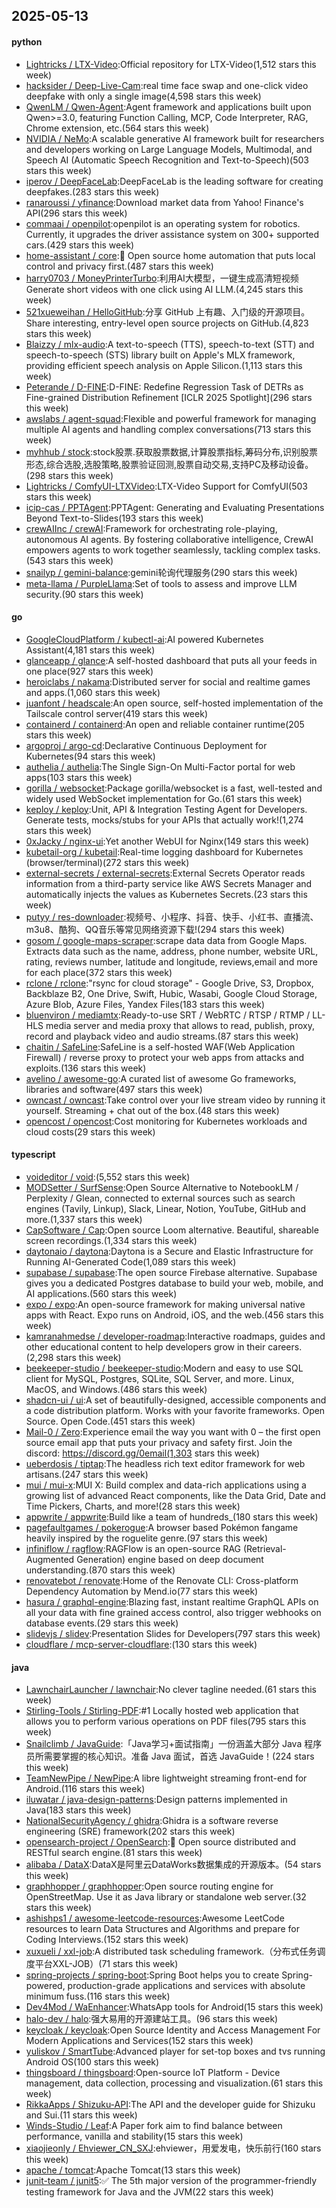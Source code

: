 ## 2025-05-13

#### python
* [Lightricks / LTX-Video](https://github.com/Lightricks/LTX-Video):Official repository for LTX-Video(1,512 stars this week)
* [hacksider / Deep-Live-Cam](https://github.com/hacksider/Deep-Live-Cam):real time face swap and one-click video deepfake with only a single image(4,598 stars this week)
* [QwenLM / Qwen-Agent](https://github.com/QwenLM/Qwen-Agent):Agent framework and applications built upon Qwen>=3.0, featuring Function Calling, MCP, Code Interpreter, RAG, Chrome extension, etc.(564 stars this week)
* [NVIDIA / NeMo](https://github.com/NVIDIA/NeMo):A scalable generative AI framework built for researchers and developers working on Large Language Models, Multimodal, and Speech AI (Automatic Speech Recognition and Text-to-Speech)(503 stars this week)
* [iperov / DeepFaceLab](https://github.com/iperov/DeepFaceLab):DeepFaceLab is the leading software for creating deepfakes.(283 stars this week)
* [ranaroussi / yfinance](https://github.com/ranaroussi/yfinance):Download market data from Yahoo! Finance's API(296 stars this week)
* [commaai / openpilot](https://github.com/commaai/openpilot):openpilot is an operating system for robotics. Currently, it upgrades the driver assistance system on 300+ supported cars.(429 stars this week)
* [home-assistant / core](https://github.com/home-assistant/core):🏡 Open source home automation that puts local control and privacy first.(487 stars this week)
* [harry0703 / MoneyPrinterTurbo](https://github.com/harry0703/MoneyPrinterTurbo):利用AI大模型，一键生成高清短视频 Generate short videos with one click using AI LLM.(4,245 stars this week)
* [521xueweihan / HelloGitHub](https://github.com/521xueweihan/HelloGitHub):分享 GitHub 上有趣、入门级的开源项目。Share interesting, entry-level open source projects on GitHub.(4,823 stars this week)
* [Blaizzy / mlx-audio](https://github.com/Blaizzy/mlx-audio):A text-to-speech (TTS), speech-to-text (STT) and speech-to-speech (STS) library built on Apple's MLX framework, providing efficient speech analysis on Apple Silicon.(1,113 stars this week)
* [Peterande / D-FINE](https://github.com/Peterande/D-FINE):D-FINE: Redefine Regression Task of DETRs as Fine-grained Distribution Refinement [ICLR 2025 Spotlight](296 stars this week)
* [awslabs / agent-squad](https://github.com/awslabs/agent-squad):Flexible and powerful framework for managing multiple AI agents and handling complex conversations(713 stars this week)
* [myhhub / stock](https://github.com/myhhub/stock):stock股票.获取股票数据,计算股票指标,筹码分布,识别股票形态,综合选股,选股策略,股票验证回测,股票自动交易,支持PC及移动设备。(298 stars this week)
* [Lightricks / ComfyUI-LTXVideo](https://github.com/Lightricks/ComfyUI-LTXVideo):LTX-Video Support for ComfyUI(503 stars this week)
* [icip-cas / PPTAgent](https://github.com/icip-cas/PPTAgent):PPTAgent: Generating and Evaluating Presentations Beyond Text-to-Slides(193 stars this week)
* [crewAIInc / crewAI](https://github.com/crewAIInc/crewAI):Framework for orchestrating role-playing, autonomous AI agents. By fostering collaborative intelligence, CrewAI empowers agents to work together seamlessly, tackling complex tasks.(543 stars this week)
* [snailyp / gemini-balance](https://github.com/snailyp/gemini-balance):gemini轮询代理服务(290 stars this week)
* [meta-llama / PurpleLlama](https://github.com/meta-llama/PurpleLlama):Set of tools to assess and improve LLM security.(90 stars this week)

#### go
* [GoogleCloudPlatform / kubectl-ai](https://github.com/GoogleCloudPlatform/kubectl-ai):AI powered Kubernetes Assistant(4,181 stars this week)
* [glanceapp / glance](https://github.com/glanceapp/glance):A self-hosted dashboard that puts all your feeds in one place(927 stars this week)
* [heroiclabs / nakama](https://github.com/heroiclabs/nakama):Distributed server for social and realtime games and apps.(1,060 stars this week)
* [juanfont / headscale](https://github.com/juanfont/headscale):An open source, self-hosted implementation of the Tailscale control server(419 stars this week)
* [containerd / containerd](https://github.com/containerd/containerd):An open and reliable container runtime(205 stars this week)
* [argoproj / argo-cd](https://github.com/argoproj/argo-cd):Declarative Continuous Deployment for Kubernetes(94 stars this week)
* [authelia / authelia](https://github.com/authelia/authelia):The Single Sign-On Multi-Factor portal for web apps(103 stars this week)
* [gorilla / websocket](https://github.com/gorilla/websocket):Package gorilla/websocket is a fast, well-tested and widely used WebSocket implementation for Go.(61 stars this week)
* [keploy / keploy](https://github.com/keploy/keploy):Unit, API & Integration Testing Agent for Developers. Generate tests, mocks/stubs for your APIs that actually work!(1,274 stars this week)
* [0xJacky / nginx-ui](https://github.com/0xJacky/nginx-ui):Yet another WebUI for Nginx(149 stars this week)
* [kubetail-org / kubetail](https://github.com/kubetail-org/kubetail):Real-time logging dashboard for Kubernetes (browser/terminal)(272 stars this week)
* [external-secrets / external-secrets](https://github.com/external-secrets/external-secrets):External Secrets Operator reads information from a third-party service like AWS Secrets Manager and automatically injects the values as Kubernetes Secrets.(23 stars this week)
* [putyy / res-downloader](https://github.com/putyy/res-downloader):视频号、小程序、抖音、快手、小红书、直播流、m3u8、酷狗、QQ音乐等常见网络资源下载!(294 stars this week)
* [gosom / google-maps-scraper](https://github.com/gosom/google-maps-scraper):scrape data data from Google Maps. Extracts data such as the name, address, phone number, website URL, rating, reviews number, latitude and longitude, reviews,email and more for each place(372 stars this week)
* [rclone / rclone](https://github.com/rclone/rclone):"rsync for cloud storage" - Google Drive, S3, Dropbox, Backblaze B2, One Drive, Swift, Hubic, Wasabi, Google Cloud Storage, Azure Blob, Azure Files, Yandex Files(183 stars this week)
* [bluenviron / mediamtx](https://github.com/bluenviron/mediamtx):Ready-to-use SRT / WebRTC / RTSP / RTMP / LL-HLS media server and media proxy that allows to read, publish, proxy, record and playback video and audio streams.(87 stars this week)
* [chaitin / SafeLine](https://github.com/chaitin/SafeLine):SafeLine is a self-hosted WAF(Web Application Firewall) / reverse proxy to protect your web apps from attacks and exploits.(136 stars this week)
* [avelino / awesome-go](https://github.com/avelino/awesome-go):A curated list of awesome Go frameworks, libraries and software(497 stars this week)
* [owncast / owncast](https://github.com/owncast/owncast):Take control over your live stream video by running it yourself. Streaming + chat out of the box.(48 stars this week)
* [opencost / opencost](https://github.com/opencost/opencost):Cost monitoring for Kubernetes workloads and cloud costs(29 stars this week)

#### typescript
* [voideditor / void](https://github.com/voideditor/void):(5,552 stars this week)
* [MODSetter / SurfSense](https://github.com/MODSetter/SurfSense):Open Source Alternative to NotebookLM / Perplexity / Glean, connected to external sources such as search engines (Tavily, Linkup), Slack, Linear, Notion, YouTube, GitHub and more.(1,337 stars this week)
* [CapSoftware / Cap](https://github.com/CapSoftware/Cap):Open source Loom alternative. Beautiful, shareable screen recordings.(1,334 stars this week)
* [daytonaio / daytona](https://github.com/daytonaio/daytona):Daytona is a Secure and Elastic Infrastructure for Running AI-Generated Code(1,089 stars this week)
* [supabase / supabase](https://github.com/supabase/supabase):The open source Firebase alternative. Supabase gives you a dedicated Postgres database to build your web, mobile, and AI applications.(560 stars this week)
* [expo / expo](https://github.com/expo/expo):An open-source framework for making universal native apps with React. Expo runs on Android, iOS, and the web.(456 stars this week)
* [kamranahmedse / developer-roadmap](https://github.com/kamranahmedse/developer-roadmap):Interactive roadmaps, guides and other educational content to help developers grow in their careers.(2,298 stars this week)
* [beekeeper-studio / beekeeper-studio](https://github.com/beekeeper-studio/beekeeper-studio):Modern and easy to use SQL client for MySQL, Postgres, SQLite, SQL Server, and more. Linux, MacOS, and Windows.(486 stars this week)
* [shadcn-ui / ui](https://github.com/shadcn-ui/ui):A set of beautifully-designed, accessible components and a code distribution platform. Works with your favorite frameworks. Open Source. Open Code.(451 stars this week)
* [Mail-0 / Zero](https://github.com/Mail-0/Zero):Experience email the way you want with 0 – the first open source email app that puts your privacy and safety first. Join the discord: https://discord.gg/0email(1,303 stars this week)
* [ueberdosis / tiptap](https://github.com/ueberdosis/tiptap):The headless rich text editor framework for web artisans.(247 stars this week)
* [mui / mui-x](https://github.com/mui/mui-x):MUI X: Build complex and data-rich applications using a growing list of advanced React components, like the Data Grid, Date and Time Pickers, Charts, and more!(28 stars this week)
* [appwrite / appwrite](https://github.com/appwrite/appwrite):Build like a team of hundreds_(180 stars this week)
* [pagefaultgames / pokerogue](https://github.com/pagefaultgames/pokerogue):A browser based Pokémon fangame heavily inspired by the roguelite genre.(97 stars this week)
* [infiniflow / ragflow](https://github.com/infiniflow/ragflow):RAGFlow is an open-source RAG (Retrieval-Augmented Generation) engine based on deep document understanding.(870 stars this week)
* [renovatebot / renovate](https://github.com/renovatebot/renovate):Home of the Renovate CLI: Cross-platform Dependency Automation by Mend.io(77 stars this week)
* [hasura / graphql-engine](https://github.com/hasura/graphql-engine):Blazing fast, instant realtime GraphQL APIs on all your data with fine grained access control, also trigger webhooks on database events.(29 stars this week)
* [slidevjs / slidev](https://github.com/slidevjs/slidev):Presentation Slides for Developers(797 stars this week)
* [cloudflare / mcp-server-cloudflare](https://github.com/cloudflare/mcp-server-cloudflare):(130 stars this week)

#### java
* [LawnchairLauncher / lawnchair](https://github.com/LawnchairLauncher/lawnchair):No clever tagline needed.(61 stars this week)
* [Stirling-Tools / Stirling-PDF](https://github.com/Stirling-Tools/Stirling-PDF):#1 Locally hosted web application that allows you to perform various operations on PDF files(795 stars this week)
* [Snailclimb / JavaGuide](https://github.com/Snailclimb/JavaGuide):「Java学习+面试指南」一份涵盖大部分 Java 程序员所需要掌握的核心知识。准备 Java 面试，首选 JavaGuide！(224 stars this week)
* [TeamNewPipe / NewPipe](https://github.com/TeamNewPipe/NewPipe):A libre lightweight streaming front-end for Android.(116 stars this week)
* [iluwatar / java-design-patterns](https://github.com/iluwatar/java-design-patterns):Design patterns implemented in Java(183 stars this week)
* [NationalSecurityAgency / ghidra](https://github.com/NationalSecurityAgency/ghidra):Ghidra is a software reverse engineering (SRE) framework(202 stars this week)
* [opensearch-project / OpenSearch](https://github.com/opensearch-project/OpenSearch):🔎 Open source distributed and RESTful search engine.(81 stars this week)
* [alibaba / DataX](https://github.com/alibaba/DataX):DataX是阿里云DataWorks数据集成的开源版本。(54 stars this week)
* [graphhopper / graphhopper](https://github.com/graphhopper/graphhopper):Open source routing engine for OpenStreetMap. Use it as Java library or standalone web server.(32 stars this week)
* [ashishps1 / awesome-leetcode-resources](https://github.com/ashishps1/awesome-leetcode-resources):Awesome LeetCode resources to learn Data Structures and Algorithms and prepare for Coding Interviews.(152 stars this week)
* [xuxueli / xxl-job](https://github.com/xuxueli/xxl-job):A distributed task scheduling framework.（分布式任务调度平台XXL-JOB）(71 stars this week)
* [spring-projects / spring-boot](https://github.com/spring-projects/spring-boot):Spring Boot helps you to create Spring-powered, production-grade applications and services with absolute minimum fuss.(116 stars this week)
* [Dev4Mod / WaEnhancer](https://github.com/Dev4Mod/WaEnhancer):WhatsApp tools for Android(15 stars this week)
* [halo-dev / halo](https://github.com/halo-dev/halo):强大易用的开源建站工具。(96 stars this week)
* [keycloak / keycloak](https://github.com/keycloak/keycloak):Open Source Identity and Access Management For Modern Applications and Services(152 stars this week)
* [yuliskov / SmartTube](https://github.com/yuliskov/SmartTube):Advanced player for set-top boxes and tvs running Android OS(100 stars this week)
* [thingsboard / thingsboard](https://github.com/thingsboard/thingsboard):Open-source IoT Platform - Device management, data collection, processing and visualization.(61 stars this week)
* [RikkaApps / Shizuku-API](https://github.com/RikkaApps/Shizuku-API):The API and the developer guide for Shizuku and Sui.(11 stars this week)
* [Winds-Studio / Leaf](https://github.com/Winds-Studio/Leaf):A Paper fork aim to find balance between performance, vanilla and stability(15 stars this week)
* [xiaojieonly / Ehviewer_CN_SXJ](https://github.com/xiaojieonly/Ehviewer_CN_SXJ):ehviewer，用爱发电，快乐前行(160 stars this week)
* [apache / tomcat](https://github.com/apache/tomcat):Apache Tomcat(13 stars this week)
* [junit-team / junit5](https://github.com/junit-team/junit5):✅ The 5th major version of the programmer-friendly testing framework for Java and the JVM(22 stars this week)
